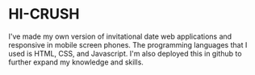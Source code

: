 # HI-CRUSH
I've made my own version of invitational date web applications and responsive in mobile screen phones. The programming languages that I used is HTML, CSS, and Javascript. I'm also deployed this in github to further expand my knowledge and skills. 

